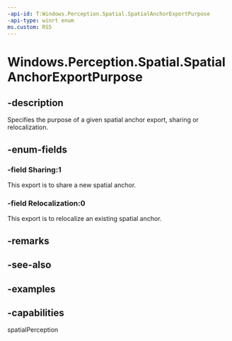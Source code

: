 ```yaml
---
-api-id: T:Windows.Perception.Spatial.SpatialAnchorExportPurpose
-api-type: winrt enum
ms.custom: RS5
---
```


<!-- Enumeration syntax.
public enum SpatialAnchorExportPurpose : int 
-->

# Windows.Perception.Spatial.SpatialAnchorExportPurpose

## -description
Specifies the purpose of a given spatial anchor export, sharing or relocalization.

## -enum-fields
### -field Sharing:1
This export is to share a new spatial anchor.

### -field Relocalization:0
This export is to relocalize an existing spatial anchor.

## -remarks

## -see-also

## -examples

## -capabilities
spatialPerception
